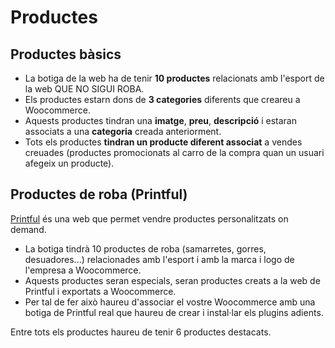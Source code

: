# Productes

## Productes bàsics

- La botiga de la web ha de tenir **10 productes** relacionats amb l'esport de la web QUE NO SIGUI ROBA.
- Els productes estarn dons de **3 categories** diferents que creareu a Woocommerce.
- Aquests productes tindran una **imatge**, **preu**, **descripció** i estaran associats a una **categoria** creada anteriorment.
- Tots els productes **tindran un producte diferent associat** a vendes creuades (productes promocionats al carro de la compra quan un usuari afegeix un producte).

## Productes de roba (Printful)

[Printful](https://www.printful.com/es) és una web que permet vendre productes personalitzats on demand.

- La botiga tindrà 10 productes de roba (samarretes, gorres, desuadores...) relacionades amb l'esport i amb la marca i logo de l'empresa a Woocommerce.
- Aquests productes seran especials, seran productes creats a la web de Printful i exportats a Woocommerce.
- Per tal de fer això haureu d'associar el vostre Woocommerce amb una botiga de Printful real que haureu de crear i instal·lar els plugins adients.


Entre tots els productes haureu de tenir 6 productes destacats.
